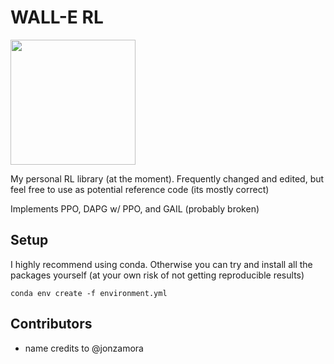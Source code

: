 # WALL-E RL

<img src="https://user-images.githubusercontent.com/35373228/160072285-fb65294b-f6a6-4028-b60a-ac774191ac85.jpg" width=200/>

My personal RL library (at the moment). Frequently changed and edited, but feel free to use as potential reference code (its mostly correct)



Implements PPO, DAPG w/ PPO, and GAIL (probably broken)

## Setup

I highly recommend using conda. Otherwise you can try and install all the packages yourself (at your own risk of not getting reproducible results)

```
conda env create -f environment.yml
```

## Contributors



- name credits to @jonzamora
